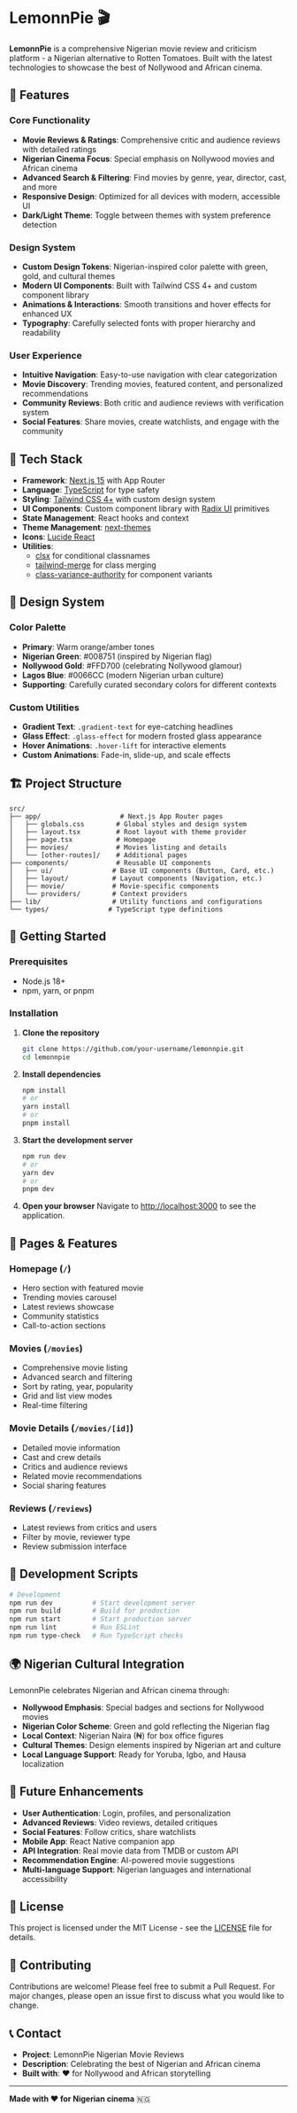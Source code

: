 # LemonnPie 🎬

**LemonnPie** is a comprehensive Nigerian movie review and criticism platform - a Nigerian alternative to Rotten Tomatoes. Built with the latest technologies to showcase the best of Nollywood and African cinema.

## 🌟 Features

### Core Functionality
- **Movie Reviews & Ratings**: Comprehensive critic and audience reviews with detailed ratings
- **Nigerian Cinema Focus**: Special emphasis on Nollywood movies and African cinema
- **Advanced Search & Filtering**: Find movies by genre, year, director, cast, and more
- **Responsive Design**: Optimized for all devices with modern, accessible UI
- **Dark/Light Theme**: Toggle between themes with system preference detection

### Design System
- **Custom Design Tokens**: Nigerian-inspired color palette with green, gold, and cultural themes
- **Modern UI Components**: Built with Tailwind CSS 4+ and custom component library
- **Animations & Interactions**: Smooth transitions and hover effects for enhanced UX
- **Typography**: Carefully selected fonts with proper hierarchy and readability

### User Experience
- **Intuitive Navigation**: Easy-to-use navigation with clear categorization
- **Movie Discovery**: Trending movies, featured content, and personalized recommendations
- **Community Reviews**: Both critic and audience reviews with verification system
- **Social Features**: Share movies, create watchlists, and engage with the community

## 🚀 Tech Stack

- **Framework**: [Next.js 15](https://nextjs.org/) with App Router
- **Language**: [TypeScript](https://www.typescriptlang.org/) for type safety
- **Styling**: [Tailwind CSS 4+](https://tailwindcss.com/) with custom design system
- **UI Components**: Custom component library with [Radix UI](https://www.radix-ui.com/) primitives
- **State Management**: React hooks and context
- **Theme Management**: [next-themes](https://github.com/pacocoursey/next-themes)
- **Icons**: [Lucide React](https://lucide.dev/)
- **Utilities**: 
  - [clsx](https://github.com/lukeed/clsx) for conditional classnames
  - [tailwind-merge](https://github.com/dcastil/tailwind-merge) for class merging
  - [class-variance-authority](https://cva.style/docs) for component variants

## 🎨 Design System

### Color Palette
- **Primary**: Warm orange/amber tones
- **Nigerian Green**: #008751 (inspired by Nigerian flag)
- **Nollywood Gold**: #FFD700 (celebrating Nollywood glamour)
- **Lagos Blue**: #0066CC (modern Nigerian urban culture)
- **Supporting**: Carefully curated secondary colors for different contexts

### Custom Utilities
- **Gradient Text**: `.gradient-text` for eye-catching headlines
- **Glass Effect**: `.glass-effect` for modern frosted glass appearance
- **Hover Animations**: `.hover-lift` for interactive elements
- **Custom Animations**: Fade-in, slide-up, and scale effects

## 🏗️ Project Structure

```
src/
├── app/                    # Next.js App Router pages
│   ├── globals.css        # Global styles and design system
│   ├── layout.tsx         # Root layout with theme provider
│   ├── page.tsx           # Homepage
│   ├── movies/            # Movies listing and details
│   └── [other-routes]/    # Additional pages
├── components/            # Reusable UI components
│   ├── ui/               # Base UI components (Button, Card, etc.)
│   ├── layout/           # Layout components (Navigation, etc.)
│   ├── movie/            # Movie-specific components
│   └── providers/        # Context providers
├── lib/                  # Utility functions and configurations
└── types/               # TypeScript type definitions
```

## 🚦 Getting Started

### Prerequisites
- Node.js 18+ 
- npm, yarn, or pnpm

### Installation

1. **Clone the repository**
   ```bash
   git clone https://github.com/your-username/lemonnpie.git
   cd lemonnpie
   ```

2. **Install dependencies**
   ```bash
   npm install
   # or
   yarn install
   # or
   pnpm install
   ```

3. **Start the development server**
   ```bash
   npm run dev
   # or
   yarn dev
   # or
   pnpm dev
   ```

4. **Open your browser**
   Navigate to [http://localhost:3000](http://localhost:3000) to see the application.

## 📱 Pages & Features

### Homepage (`/`)
- Hero section with featured movie
- Trending movies carousel
- Latest reviews showcase
- Community statistics
- Call-to-action sections

### Movies (`/movies`)
- Comprehensive movie listing
- Advanced search and filtering
- Sort by rating, year, popularity
- Grid and list view modes
- Real-time filtering

### Movie Details (`/movies/[id]`)
- Detailed movie information
- Cast and crew details
- Critics and audience reviews
- Related movie recommendations
- Social sharing features

### Reviews (`/reviews`)
- Latest reviews from critics and users
- Filter by movie, reviewer type
- Review submission interface

## 🎯 Development Scripts

```bash
# Development
npm run dev          # Start development server
npm run build        # Build for production
npm run start        # Start production server
npm run lint         # Run ESLint
npm run type-check   # Run TypeScript checks
```

## 🌍 Nigerian Cultural Integration

LemonnPie celebrates Nigerian and African cinema through:

- **Nollywood Emphasis**: Special badges and sections for Nollywood movies
- **Nigerian Color Scheme**: Green and gold reflecting the Nigerian flag
- **Local Context**: Nigerian Naira (₦) for box office figures
- **Cultural Themes**: Design elements inspired by Nigerian art and culture
- **Local Language Support**: Ready for Yoruba, Igbo, and Hausa localization

## 🔮 Future Enhancements

- **User Authentication**: Login, profiles, and personalization
- **Advanced Reviews**: Video reviews, detailed critiques
- **Social Features**: Follow critics, share watchlists
- **Mobile App**: React Native companion app
- **API Integration**: Real movie data from TMDB or custom API
- **Recommendation Engine**: AI-powered movie suggestions
- **Multi-language Support**: Nigerian languages and international accessibility

## 📄 License

This project is licensed under the MIT License - see the [LICENSE](LICENSE) file for details.

## 🤝 Contributing

Contributions are welcome! Please feel free to submit a Pull Request. For major changes, please open an issue first to discuss what you would like to change.

## 📞 Contact

- **Project**: LemonnPie Nigerian Movie Reviews
- **Description**: Celebrating the best of Nigerian and African cinema
- **Built with**: ❤️ for Nollywood and African storytelling

---

**Made with ❤️ for Nigerian cinema** 🇳🇬
